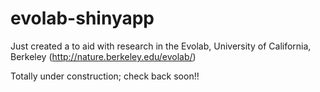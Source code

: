 # evolab-shinyapp
Just created a to aid with research in the Evolab, University of California, Berkeley (http://nature.berkeley.edu/evolab/)

Totally under construction; check back soon!!
